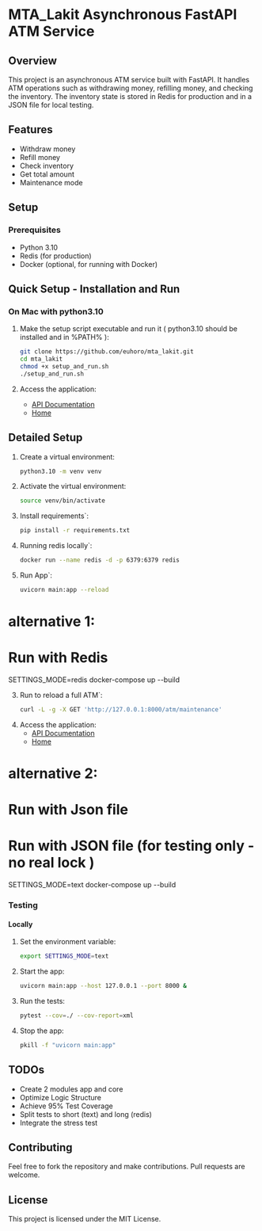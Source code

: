# MTA_Lakit Asynchronous FastAPI ATM Service

## Overview

This project is an asynchronous ATM service built with FastAPI. It handles ATM operations such as withdrawing money, refilling money, and checking the inventory. The inventory state is stored in Redis for production and in a JSON file for local testing.

## Features

- Withdraw money
- Refill money
- Check inventory
- Get total amount
- Maintenance mode

## Setup

### Prerequisites

- Python 3.10
- Redis (for production)
- Docker (optional, for running with Docker)
 
## Quick Setup - Installation and Run

### On Mac with python3.10

1. Make the setup script executable and run it 
( python3.10 should be installed and in %PATH% ):
    ```bash
    git clone https://github.com/euhoro/mta_lakit.git
    cd mta_lakit
    chmod +x setup_and_run.sh
    ./setup_and_run.sh
    ```

2. Access the application:
   - [API Documentation](http://127.0.0.1:8000/docs)
   - [Home](http://127.0.0.1:8000)
   
## Detailed Setup

1. Create a virtual environment:
    ```bash
    python3.10 -m venv venv
    ```

2. Activate the virtual environment:
    ```bash
   source venv/bin/activate
   
3. Install requirements`:
    ```bash
   pip install -r requirements.txt   
   
4. Running redis locally`:
    ```bash
   docker run --name redis -d -p 6379:6379 redis 
   
3. Run App`:
    ```bash
   uvicorn main:app --reload
   
# alternative 1:

# Run with Redis
SETTINGS_MODE=redis docker-compose up --build

3. Run to reload a full ATM`:
    ```bash
   curl -L -g -X GET 'http://127.0.0.1:8000/atm/maintenance'


2. Access the application:
   - [API Documentation](http://127.0.0.1:8000/docs)
   - [Home](http://127.0.0.1:8000)

# alternative 2:

# Run with Json file
# Run with JSON file (for testing only - no real lock )
SETTINGS_MODE=text docker-compose up --build


### Testing

#### Locally

1. Set the environment variable:
    ```sh
    export SETTINGS_MODE=text
    ```

2. Start the app:
    ```sh
    uvicorn main:app --host 127.0.0.1 --port 8000 &
    ```

3. Run the tests:
    ```sh
    pytest --cov=./ --cov-report=xml
    ```
   
4. Stop the app:
    ```sh
    pkill -f "uvicorn main:app"
    ```


## TODOs

- Create 2 modules app and core
- Optimize Logic Structure
- Achieve 95% Test Coverage
- Split tests to short (text) and long (redis)
- Integrate the stress test


## Contributing

Feel free to fork the repository and make contributions. Pull requests are welcome.

## License

This project is licensed under the MIT License.
